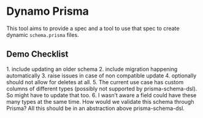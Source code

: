 # Dynamo Prisma

This tool aims to provide a spec and a tool to use that spec to create dynamic `schema.prisma` files.

## Demo Checklist
1.⁠ ⁠include updating an older schema
2.⁠ ⁠⁠include migration happening automatically
3.⁠ ⁠⁠raise issues in case of non compatible update
4.⁠ ⁠⁠optionally should not allow for deletes at all.
5. The current use case has custom columns of different types (possibly not supported by prisma-schema-dsl). So might have to update that too.
6. I wasn’t aware a field could have these many types at the same time. How would we validate this schema through Prisma? 
All this should be in an abstraction above prisma-schema-dsl.